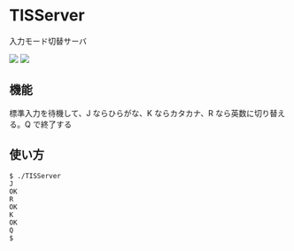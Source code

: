 # TISServer
入力モード切替サーバ  

![](https://img.shields.io/badge/macos-aarch-blue)
![](https://img.shields.io/badge/command%20line-8A2BE2)

## 機能
標準入力を待機して、J ならひらがな、K ならカタカナ、R なら英数に切り替える。Q で終了する

## 使い方
```shell
$ ./TISServer
J
OK
R
OK
K
OK
Q
$ 
```
